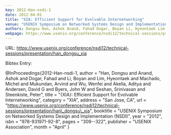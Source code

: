 ```yaml
---
key: 2012-Han-nsdi-1
date: 2012-04-01
title: "XIA: Efficient Support for Evolvable Internetworking"
venue: "USENIX Symposium on Networked Systems Design and Implementation (NSDI)"
authors: Dongsu Han, Ashok Anand, Fahad Dogar, Boyan Li, Hyeontaek Lim, Michel Machado, Arvind Mukundan, Wenfei Wu, Aditya Akella, David G Andersen, John W Byers, Srinivasan Seshan and Peter Steenkiste
webpage: https://www.usenix.org/conference/nsdi12/technical-sessions/presentation/han_dongsu_xia
---
```


URL: https://www.usenix.org/conference/nsdi12/technical-sessions/presentation/han_dongsu_xia

Bibtex Entry:

@InProceedings{2012-Han-nsdi-1,
    author = "Han, Dongsu and Anand, Ashok and Dogar, Fahad and Li, Boyan and Lim, Hyeontaek and Machado, Michel and Mukundan, Arvind and Wu, Wenfei and Akella, Aditya and Andersen, David G and Byers, John W and Seshan, Srinivasan and Steenkiste, Peter",
    title = "{XIA}: Efficient Support for Evolvable Internetworking",
    category = "XIA",
    address = "San Jose, CA",
    url = "https://www.usenix.org/conference/nsdi12/technical-sessions/presentation/han\_dongsu\_xia",
    booktitle = "USENIX Symposium on Networked Systems Design and Implementation (NSDI)",
    year = "2012",
    isbn = "978-931971-92-8",
    pages = "309--322",
    publisher = "USENIX Association",
    month = "April"
}

